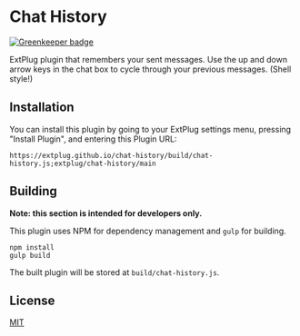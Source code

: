 Chat History
============

[![Greenkeeper badge](https://badges.greenkeeper.io/extplug/chat-history.svg)](https://greenkeeper.io/)

ExtPlug plugin that remembers your sent messages. Use the up and down arrow keys
in the chat box to cycle through your previous messages. (Shell style!)

## Installation

You can install this plugin by going to your ExtPlug settings menu, pressing
"Install Plugin", and entering this Plugin URL:

```
https://extplug.github.io/chat-history/build/chat-history.js;extplug/chat-history/main
```

## Building

**Note: this section is intended for developers only.**

This plugin uses NPM for dependency management and `gulp` for building.

```
npm install
gulp build
```

The built plugin will be stored at `build/chat-history.js`.

## License

[MIT](./LICENSE)

